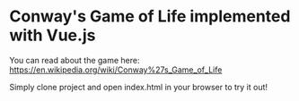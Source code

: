 # Conway's Game of Life implemented with Vue.js

You can read about the game here: https://en.wikipedia.org/wiki/Conway%27s_Game_of_Life

Simply clone project and open index.html in your browser to try it out!
